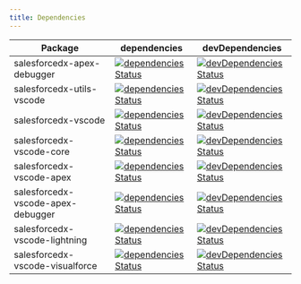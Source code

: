 ```yaml
---
title: Dependencies
---
```


| Package                           | dependencies                                                                                                                                                                                                                                    | devDependencies                                                                                                                                                                                                                                                 |
| --------------------------------- | ----------------------------------------------------------------------------------------------------------------------------------------------------------------------------------------------------------------------------------------------- | --------------------------------------------------------------------------------------------------------------------------------------------------------------------------------------------------------------------------------------------------------------- |
| salesforcedx-apex-debugger        | [![dependencies Status](https://david-dm.org/forcedotcom/salesforcedx-vscode/status.svg?path=packages/salesforcedx-apex-debugger)](https://david-dm.org/forcedotcom/salesforcedx-vscode?path=packages/salesforcedx-apex-debugger)               | [![devDependencies Status](https://david-dm.org/forcedotcom/salesforcedx-vscode/dev-status.svg?path=packages/salesforcedx-apex-debugger)](https://david-dm.org/forcedotcom/salesforcedx-vscode?path=packages/salesforcedx-apex-debugger&type=dev)               |
| salesforcedx-utils-vscode         | [![dependencies Status](https://david-dm.org/forcedotcom/salesforcedx-vscode/status.svg?path=packages/salesforcedx-utils-vscode)](https://david-dm.org/forcedotcom/salesforcedx-vscode?path=packages/salesforcedx-utils-vscode)                 | [![devDependencies Status](https://david-dm.org/forcedotcom/salesforcedx-vscode/dev-status.svg?path=packages/salesforcedx-utils-vscode)](https://david-dm.org/forcedotcom/salesforcedx-vscode?path=packages/salesforcedx-utils-vscode&type=dev)                 |
| salesforcedx-vscode               | [![dependencies Status](https://david-dm.org/forcedotcom/salesforcedx-vscode/status.svg?path=packages/salesforcedx-vscode)](https://david-dm.org/forcedotcom/salesforcedx-vscode?path=packages/salesforcedx-vscode)                             | [![devDependencies Status](https://david-dm.org/forcedotcom/salesforcedx-vscode/dev-status.svg?path=packages/salesforcedx-vscode)](https://david-dm.org/forcedotcom/salesforcedx-vscode?path=packages/salesforcedx-vscode&type=dev)                             |
| salesforcedx-vscode-core          | [![dependencies Status](https://david-dm.org/forcedotcom/salesforcedx-vscode/status.svg?path=packages/salesforcedx-vscode-core)](https://david-dm.org/forcedotcom/salesforcedx-vscode?path=packages/salesforcedx-vscode-core)                   | [![devDependencies Status](https://david-dm.org/forcedotcom/salesforcedx-vscode/dev-status.svg?path=packages/salesforcedx-vscode-core)](https://david-dm.org/forcedotcom/salesforcedx-vscode?path=packages/salesforcedx-vscode-core&type=dev)                   |
| salesforcedx-vscode-apex          | [![dependencies Status](https://david-dm.org/forcedotcom/salesforcedx-vscode/status.svg?path=packages/salesforcedx-vscode-apex)](https://david-dm.org/forcedotcom/salesforcedx-vscode?path=packages/salesforcedx-vscode-apex)                   | [![devDependencies Status](https://david-dm.org/forcedotcom/salesforcedx-vscode/dev-status.svg?path=packages/salesforcedx-vscode-apex)](https://david-dm.org/forcedotcom/salesforcedx-vscode?path=packages/salesforcedx-vscode-apex&type=dev)                   |
| salesforcedx-vscode-apex-debugger | [![dependencies Status](https://david-dm.org/forcedotcom/salesforcedx-vscode/status.svg?path=packages/salesforcedx-vscode-apex-debugger)](https://david-dm.org/forcedotcom/salesforcedx-vscode?path=packages/salesforcedx-vscode-apex-debugger) | [![devDependencies Status](https://david-dm.org/forcedotcom/salesforcedx-vscode/dev-status.svg?path=packages/salesforcedx-vscode-apex-debugger)](https://david-dm.org/forcedotcom/salesforcedx-vscode?path=packages/salesforcedx-vscode-apex-debugger&type=dev) |
| salesforcedx-vscode-lightning     | [![dependencies Status](https://david-dm.org/forcedotcom/salesforcedx-vscode/status.svg?path=packages/salesforcedx-vscode-lightning)](https://david-dm.org/forcedotcom/salesforcedx-vscode?path=packages/salesforcedx-vscode-lightning)         | [![devDependencies Status](https://david-dm.org/forcedotcom/salesforcedx-vscode/dev-status.svg?path=packages/salesforcedx-vscode-lightning)](https://david-dm.org/forcedotcom/salesforcedx-vscode?path=packages/salesforcedx-vscode-lightning&type=dev)         |
| salesforcedx-vscode-visualforce   | [![dependencies Status](https://david-dm.org/forcedotcom/salesforcedx-vscode/status.svg?path=packages/salesforcedx-vscode-visualforce)](https://david-dm.org/forcedotcom/salesforcedx-vscode?path=packages/salesforcedx-vscode-visualforce)     | [![devDependencies Status](https://david-dm.org/forcedotcom/salesforcedx-vscode/dev-status.svg?path=packages/salesforcedx-vscode-visualforce)](https://david-dm.org/forcedotcom/salesforcedx-vscode?path=packages/salesforcedx-vscode-visualforce&type=dev)     |
